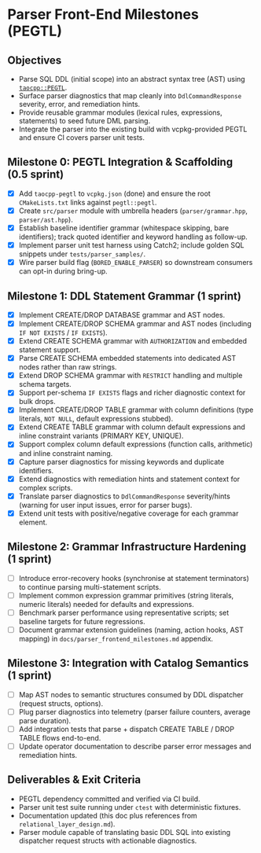 # Parser Front-End Milestones (PEGTL)

## Objectives
- Parse SQL DDL (initial scope) into an abstract syntax tree (AST) using [`taocpp::PEGTL`](https://github.com/taocpp/PEGTL).
- Surface parser diagnostics that map cleanly into `DdlCommandResponse` severity, error, and remediation hints.
- Provide reusable grammar modules (lexical rules, expressions, statements) to seed future DML parsing.
- Integrate the parser into the existing build with vcpkg-provided PEGTL and ensure CI covers parser unit tests.

## Milestone 0: PEGTL Integration & Scaffolding (0.5 sprint)
- [x] Add `taocpp-pegtl` to `vcpkg.json` (done) and ensure the root `CMakeLists.txt` links against `pegtl::pegtl`.
- [x] Create `src/parser` module with umbrella headers (`parser/grammar.hpp`, `parser/ast.hpp`).
- [x] Establish baseline identifier grammar (whitespace skipping, bare identifiers); track quoted identifier and keyword handling as follow-up.
- [x] Implement parser unit test harness using Catch2; include golden SQL snippets under `tests/parser_samples/`.
- [x] Wire parser build flag (`BORED_ENABLE_PARSER`) so downstream consumers can opt-in during bring-up.

## Milestone 1: DDL Statement Grammar (1 sprint)
- [x] Implement CREATE/DROP DATABASE grammar and AST nodes.
- [x] Implement CREATE/DROP SCHEMA grammar and AST nodes (including `IF NOT EXISTS` / `IF EXISTS`).
- [x] Extend CREATE SCHEMA grammar with `AUTHORIZATION` and embedded statement support.
- [x] Parse CREATE SCHEMA embedded statements into dedicated AST nodes rather than raw strings.
- [x] Extend DROP SCHEMA grammar with `RESTRICT` handling and multiple schema targets.
- [x] Support per-schema `IF EXISTS` flags and richer diagnostic context for bulk drops.
- [x] Implement CREATE/DROP TABLE grammar with column definitions (type literals, `NOT NULL`, default expressions stubbed).
- [x] Extend CREATE TABLE grammar with column default expressions and inline constraint variants (PRIMARY KEY, UNIQUE).
- [x] Support complex column default expressions (function calls, arithmetic) and inline constraint naming.
- [x] Capture parser diagnostics for missing keywords and duplicate identifiers.
- [x] Extend diagnostics with remediation hints and statement context for complex scripts.
- [x] Translate parser diagnostics to `DdlCommandResponse` severity/hints (warning for user input issues, error for parser bugs).
- [x] Extend unit tests with positive/negative coverage for each grammar element.

## Milestone 2: Grammar Infrastructure Hardening (1 sprint)
- [ ] Introduce error-recovery hooks (synchronise at statement terminators) to continue parsing multi-statement scripts.
- [ ] Implement common expression grammar primitives (string literals, numeric literals) needed for defaults and expressions.
- [ ] Benchmark parser performance using representative scripts; set baseline targets for future regressions.
- [ ] Document grammar extension guidelines (naming, action hooks, AST mapping) in `docs/parser_frontend_milestones.md` appendix.

## Milestone 3: Integration with Catalog Semantics (1 sprint)
- [ ] Map AST nodes to semantic structures consumed by DDL dispatcher (request structs, options).
- [ ] Plug parser diagnostics into telemetry (parser failure counters, average parse duration).
- [ ] Add integration tests that parse + dispatch CREATE TABLE / DROP TABLE flows end-to-end.
- [ ] Update operator documentation to describe parser error messages and remediation hints.

## Deliverables & Exit Criteria
- PEGTL dependency committed and verified via CI build.
- Parser unit test suite running under `ctest` with deterministic fixtures.
- Documentation updated (this doc plus references from `relational_layer_design.md`).
- Parser module capable of translating basic DDL SQL into existing dispatcher request structs with actionable diagnostics.
